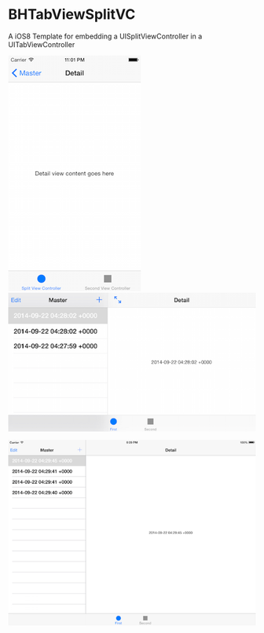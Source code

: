 BHTabViewSplitVC
================

A iOS8 Template for embedding a UISplitViewController in a UITabViewController



![alt tag](https://github.com/craigvz/BHTabViewSplitVC/blob/master/Screenshots/iPhonePort.png) 
![alt tag](https://github.com/craigvz/BHTabViewSplitVC/blob/master/Screenshots/iPhoneLand.png)


![alt tag](https://github.com/craigvz/BHTabViewSplitVC/blob/master/Screenshots/iPadLand.png)
